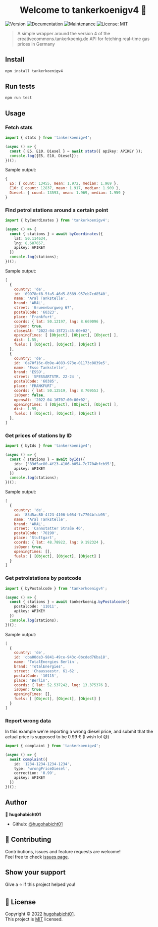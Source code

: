 <h1 align="center">Welcome to tankerkoenigv4 👋</h1>
<p>
  <img alt="Version" src="https://img.shields.io/badge/version-1.0.0-blue.svg?cacheSeconds=2592000" />
  <a href="https://github.com/hugohabicht01/tankerkoenigv4#readme" target="_blank">
    <img alt="Documentation" src="https://img.shields.io/badge/documentation-yes-brightgreen.svg" />
  </a>
  <a href="https://github.com/hugohabicht01/tankerkoenigv4/graphs/commit-activity" target="_blank">
    <img alt="Maintenance" src="https://img.shields.io/badge/Maintained%3F-yes-green.svg" />
  </a>
  <a href="https://github.com/hugohabicht01/tankerkoenigv4/blob/master/LICENSE" target="_blank">
    <img alt="License: MIT" src="https://img.shields.io/github/license/hugohabicht01/tankerkoenigv4" />
  </a>
</p>

> A simple wrapper around the version 4 of the creativecommons.tankerkoenig.de API for fetching real-time gas prices in Germany

## Install

```sh
npm install tankerkoenigv4
```

## Run tests

```sh
npm run test
```

## Usage

### Fetch stats

```typescript
import { stats } from 'tankerkoenigv4';

(async () => {
  const { E5, E10, Diesel } = await stats({ apikey: APIKEY });
  console.log({E5, E10, Diesel});
})();
```

Sample output:

```javascript
{
  E5: { count: 13455, mean: 1.972, median: 1.969 },
  E10: { count: 12837, mean: 1.917, median: 1.909 },
  Diesel: { count: 13593, mean: 1.969, median: 1.959 }
}
```

### Find petrol stations around a certain point

```typescript
import { byCoordinates } from 'tankerkoenigv4';

(async () => {
  const { stations } = await byCoordinates({
    lat: 50.114634,
    lng: 8.687657,
    apikey: APIKEY
  })
  console.log(stations);
})();
```

Sample output:

```javascript
[
  {
    country: 'de',
    id: '09978ef8-5fa5-46d5-8389-957eb7cd8540',
    name: 'Aral Tankstelle',
    brand: 'ARAL',
    street: 'Grueneburgweg 67',
    postalCode: '60323',
    place: 'Frankfurt',
    coords: { lat: 50.12197, lng: 8.669096 },
    isOpen: true,
    closesAt: '2022-04-15T21:45:00+02',
    openingTimes: [ [Object], [Object], [Object] ],
    dist: 1.55,
    fuels: [ [Object], [Object], [Object] ]
  },
  {
    country: 'de',
    id: '0a70f16c-0b9e-4083-973e-01173c8839e5',
    name: 'Esso Tankstelle',
    brand: 'ESSO',
    street: 'SPESSARTSTR. 22-24 ',
    postalCode: '60385',
    place: 'FRANKFURT',
    coords: { lat: 50.12519, lng: 8.709553 },
    isOpen: false,
    opensAt: '2022-04-16T07:00:00+02',
    openingTimes: [ [Object], [Object], [Object] ],
    dist: 1.95,
    fuels: [ [Object], [Object], [Object] ]
  },
]
```

### Get prices of stations by ID

```typescript
import { byIds } from 'tankerkoenigv4';

(async () => {
  const { stations } = await byIds({
    ids: ['83d5ac80-4f23-4106-b054-7c7704bfcb95'],
    apikey: APIKEY
  })
  console.log(stations);
})();
```

Sample output:

```javascript
[
  {
    country: 'de',
    id: '83d5ac80-4f23-4106-b054-7c7704bfcb95',
    name: 'Aral Tankstelle',
    brand: 'ARAL',
    street: 'Cannstatter Straße 46',
    postalCode: '70190',
    place: 'Stuttgart',
    coords: { lat: 48.78922, lng: 9.192324 },
    isOpen: true,
    openingTimes: [],
    fuels: [ [Object], [Object], [Object] ]
  }
]
```

### Get petrolstations by postcode

```typescript
import { byPostalcode } from 'tankerkoenigv4';

(async () => {
  const { stations } = await tankerkoenig.byPostalcode({
    postalcode: '11011',
    apikey: APIKEY
  })
  console.log(stations);
})();
```

Sample output:

```javascript
[
  {
    country: 'de',
    id: 'cba00de3-9841-49ce-943c-0bcded76ba18',
    name: 'TotalEnergies Berlin',
    brand: 'TotalEnergies',
    street: 'Chausseestr. 61-62',
    postalCode: '10115',
    place: 'Berlin',
    coords: { lat: 52.537242, lng: 13.375376 },
    isOpen: true,
    openingTimes: [],
    fuels: [ [Object], [Object], [Object] ]
  }
]
```

### Report wrong data

In this example we're reporting a wrong diesel price, and submit that the actual price is supposed to be 0.99 € (I wish lol :sweat_smile:)
```typescript
import { complaint } from 'tankerkoenigv4';

(async () => {
  await complaint({
    id: '1234-1234-1234-1234',
    type: 'wrongPriceDiesel',
    correction: '0.99',
    apikey: APIKEY
  })
})();
```

## Author

👤 **hugohabicht01**

* Github: [@hugohabicht01](https://github.com/hugohabicht01)

## 🤝 Contributing

Contributions, issues and feature requests are welcome!<br />Feel free to check [issues page](https://github.com/hugohabicht01/tankerkoenigv4/issues). 

## Show your support

Give a ⭐️ if this project helped you!

## 📝 License

Copyright © 2022 [hugohabicht01](https://github.com/hugohabicht01).<br />
This project is [MIT](https://github.com/hugohabicht01/tankerkoenigv4/blob/master/LICENSE) licensed.
